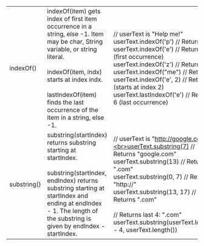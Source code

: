 |             |                                                                                                                                                                                                                                                                             |                                                                                                                                                                                                                                                                                                                                                    |
| ----------- | --------------------------------------------------------------------------------------------------------------------------------------------------------------------------------------------------------------------------------------------------------------------------- | -------------------------------------------------------------------------------------------------------------------------------------------------------------------------------------------------------------------------------------------------------------------------------------------------------------------------------------------------- |
| indexOf()   | indexOf(item) gets index of first item occurrence in a string, else -1. Item may be char, String variable, or string literal.  <br>  <br>indexOf(item, indx) starts at index indx.  <br>  <br>lastIndexOf(item) finds the last occurrence of the item in a string, else -1. | // userText is "Help me!"<br>userText.indexOf('p')     // Returns 3 <br>userText.indexOf('e')     // Returns 1 (first occurrence) <br>userText.indexOf('z')     // Returns -1 <br>userText.indexOf("me")    // Returns 5<br>userText.indexOf('e', 2)  // Returns 6 (starts at index 2)<br>userText.lastIndexOf('e') // Returns 6 (last occurrence) |
| substring() | substring(startIndex) returns substring starting at startIndex.  <br>  <br>substring(startIndex, endIndex) returns substring starting at startIndex and ending at endIndex - 1. The length of the substring is given by endIndex - startIndex.                              | // userText is "http://google.com"<br>userText.substring(7)      // Returns "google.com"<br>userText.substring(13)     // Returns ".com"<br>userText.substring(0, 7)   // Returns "http://"<br>userText.substring(13, 17) // Returns ".com"<br><br>// Returns last 4: ".com"<br>userText.substring(userText.length() - 4, userText.length())       |